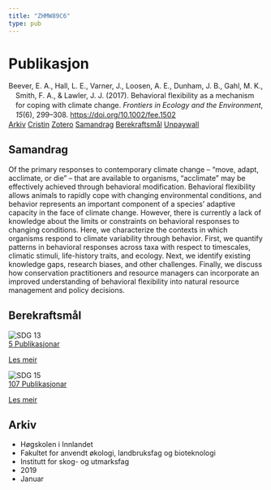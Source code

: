 ```yaml
---
title: "ZHMW89C6"
type: pub
---
```

<h1>Publikasjon</h1>
<article id="csl-bib-container-ZHMW89C6" class="csl-bib-container">
  <div class="csl-bib-body" style="line-height: 1.35; padding-left: 1em; text-indent:-1em;">
  <div class="csl-entry">Beever, E. A., Hall, L. E., Varner, J., Loosen, A. E., Dunham, J. B., Gahl, M. K., Smith, F. A., &amp; Lawler, J. J. (2017). Behavioral flexibility as a mechanism for coping with climate change. <i>Frontiers in Ecology and the Environment</i>, <i>15</i>(6), 299&#x2013;308. <a href="https://doi.org/10.1002/fee.1502">https://doi.org/10.1002/fee.1502</a></div>
</div>
  <div class="csl-bib-buttons">
    <a href="#taxonomy-article-ZHMW89C6" class="csl-bib-button">Arkiv</a>
    <a href="https://app.cristin.no/results/show.jsf?id=1664148" alt="Cristin URL" class="csl-bib-button">Cristin</a>
    <a href="http://zotero.org/groups/5402882/items/ZHMW89C6" alt="Zotero URL" class="csl-bib-button">Zotero</a>
    <a href="#abstract-article-ZHMW89C6" class="csl-bib-button">Samandrag</a>
    <a href="#sdg-article-ZHMW89C6" class="csl-bib-button">Berekraftsmål</a>
    <a href="https://doi.org/10.1002/fee.1502" class="csl-bib-button">Unpaywall</a>
  </div>
  <div id="csl-bib-meta-container-ZHMW89C6"></div>
</article>
<div id="csl-bib-meta-ZHMW89C6" class="csl-bib-meta">
  <article id="abstract-article-ZHMW89C6" class="abstract-article">
    <h1>Samandrag</h1>
    Of the primary responses to contemporary climate change – “move, adapt, acclimate, or die” – that are available to organisms, “acclimate” may be effectively achieved through behavioral modification. Behavioral flexibility allows animals to rapidly cope with changing environmental conditions, and behavior represents an important component of a species’ adaptive capacity in the face of climate change. However, there is currently a lack of knowledge about the limits or constraints on behavioral responses to changing conditions. Here, we characterize the contexts in which organisms respond to climate variability through behavior. First, we quantify patterns in behavioral responses across taxa with respect to timescales, climatic stimuli, life-history traits, and ecology. Next, we identify existing knowledge gaps, research biases, and other challenges. Finally, we discuss how conservation practitioners and resource managers can incorporate an improved understanding of behavioral flexibility into natural resource management and policy decisions.
  </article>
  <article id="sdg-article-ZHMW89C6" class="sdg-article">
    <h1>Berekraftsmål</h1>
    <div class="sdg-container"><div id="sdg13" class="sdg"> <img src="{{< params subfolder >}}images/sdg/sdg13_no.png" class="image" alt="SDG 13"> <div class="sdg-overlay"> <a href="{{< params subfolder >}}no/archive/?sdg=13#archive" class="sdg-publication-count"><span>5</span> Publikasjonar</a> <p><a href="NA" class="sdg-read-more">Les meir</a></p> </div> </div> <div id="sdg15" class="sdg"> <img src="{{< params subfolder >}}images/sdg/sdg15_no.png" class="image" alt="SDG 15"> <div class="sdg-overlay"> <a href="{{< params subfolder >}}no/archive/?sdg=15#archive" class="sdg-publication-count"><span>107</span> Publikasjonar</a> <p><a href="NA" class="sdg-read-more">Les meir</a></p> </div> </div></div>
  </article>
  <article id="taxonomy-article-ZHMW89C6" class="taxonomy-article">
    <h1>Arkiv</h1>
    <ul>
      <li>Høgskolen i Innlandet</li>
      <li>Fakultet for anvendt økologi, landbruksfag og bioteknologi</li>
      <li>Institutt for skog- og utmarksfag</li>
      <li>2019</li>
      <li>Januar</li>
    </ul>
  </article>
</div>
